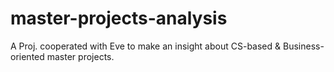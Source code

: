 # master-projects-analysis
A Proj. cooperated with Eve to make an insight about CS-based &amp; Business-oriented master projects.
